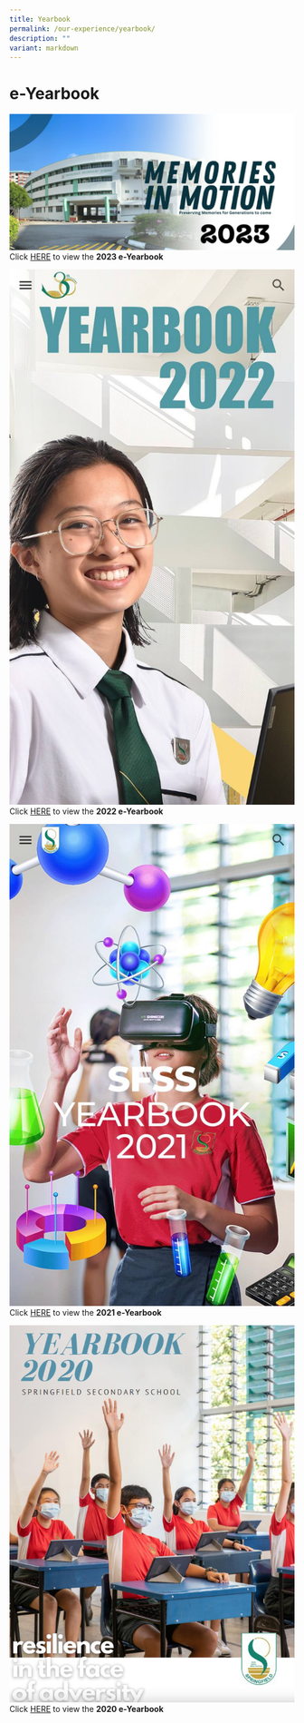 ```yaml
---
title: Yearbook
permalink: /our-experience/yearbook/
description: ""
variant: markdown
---
```

# **e-Yearbook**

![](/images/IMG_9481.PNG)
Click [HERE](https://sites.google.com/view/sfss2023memoriesinmotion) to view the **2023 e-Yearbook**


![](/images/yearbook_2022_2.jpeg)
Click [HERE](https://sites.google.com/d/1JhODuId5bLt9C0PlzTFfMwvpzCn6KKr6/p/1xVVttNW3nSko_Fg-TKr2emOMVIUpuGAC/edit) to view the **2022 e-Yearbook**


![](/images/yearbook_2021.jpeg)
Click [HERE](https://sites.google.com/moe.edu.sg/sfssyearbook2021/home) to view the **2021 e-Yearbook**

![](/images/Yearbook%202020.png)
Click [HERE](https://drive.google.com/file/d/1dijlPXrlhjiZfICgeyXUk9DiwmM7MVHC/view?usp=share_link) to view the **2020 e-Yearbook**